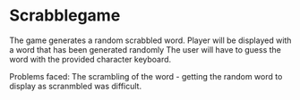 # Scrabblegame

The game generates a random scrabbled word.
Player will be displayed with a word that has been generated randomly
The user will have to guess the word with the provided character keyboard.

Problems faced:
The scrambling of the word - getting the random word to display  as scranmbled was difficult. 
